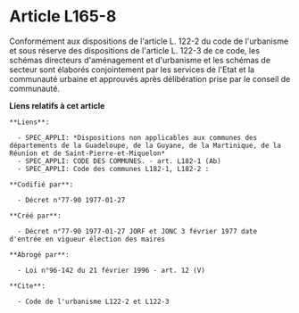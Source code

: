 # Article L165-8

Conformément aux dispositions de l'article L. 122-2 du code de l'urbanisme et sous réserve des dispositions de l'article L.
122-3 de ce code, les schémas directeurs d'aménagement et d'urbanisme et les schémas de secteur sont élaborés conjointement
par les services de l'Etat et la communauté urbaine et approuvés après délibération prise par le conseil de communauté.

**Liens relatifs à cet article**

	**Liens**:

	  - SPEC_APPLI: *Dispositions non applicables aux communes des départements de la Guadeloupe, de la Guyane, de la Martinique, de la Réunion et de Saint-Pierre-et-Miquelon*
	  - SPEC_APPLI: CODE DES COMMUNES. - art. L182-1 (Ab)
	  - SPEC_APPLI: Code des communes L182-1, L182-2 :

	**Codifié par**:

	  - Décret n°77-90 1977-01-27

	**Créé par**:

	  - Décret n°77-90 1977-01-27 JORF et JONC 3 février 1977 date d'entrée en vigueur élection des maires

	**Abrogé par**:

	  - Loi n°96-142 du 21 février 1996 - art. 12 (V)

	**Cite**:

	  - Code de l'urbanisme L122-2 et L122-3
